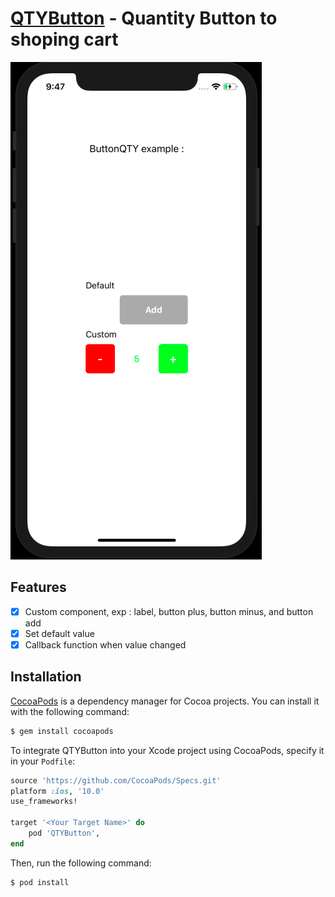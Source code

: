 # [QTYButton](https://github.com/asharijuang/QTYButton) - Quantity Button to shoping cart


![QTYButton: Quantity Button to shoping cart](https://raw.githubusercontent.com/asharijuang/QTYButton/master/preview.png)

## Features

- [x] Custom component, exp : label, button plus, button minus, and button add
- [x] Set default value
- [x] Callback function when value changed

## Installation

[CocoaPods](https://cocoapods.org) is a dependency manager for Cocoa projects. You can install it with the following command:

```bash
$ gem install cocoapods
```

To integrate QTYButton into your Xcode project using CocoaPods, specify it in your `Podfile`:

```ruby
source 'https://github.com/CocoaPods/Specs.git'
platform :ios, '10.0'
use_frameworks!

target '<Your Target Name>' do
    pod 'QTYButton',
end
```

Then, run the following command:

```bash
$ pod install
```
